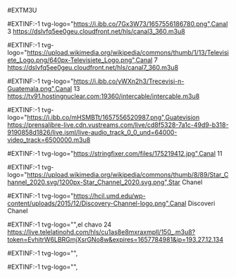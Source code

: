 #EXTM3U

#EXTINF:-1 tvg-logo="https://i.ibb.co/7Gx3W73/1657556186780.png",Canal 3
https://dslvfq5ee0geu.cloudfront.net/hls/canal3_360.m3u8

#EXTINF:-1 tvg-logo="https://upload.wikimedia.org/wikipedia/commons/thumb/1/13/Televisiete_Logo.png/640px-Televisiete_Logo.png",Canal 7
https://dslvfq5ee0geu.cloudfront.net/hls/canal7_360.m3u8

#EXTINF:-1 tvg-logo="https://i.ibb.co/yWXn2h3/Trecevisi-n-Guatemala.png",Canal 13
https://tv91.hostingnuclear.com:19360/intercable/intercable.m3u8

#EXTINF:-1 tvg-logo="https://i.ibb.co/mHSMBTt/1657556520987.png",Guatevision
https://prensalibre-live.cdn.vustreams.com/live/cd8f5328-7a1c-49d9-b318-9190858d1826/live.isml/live-audio_track_0_0_und=64000-video_track=6500000.m3u8

#EXTINF:-1 tvg-logo="https://stringfixer.com/files/175219412.jpg",Canal 11

#EXTINF:-1 tvg-logo="https://upload.wikimedia.org/wikipedia/commons/thumb/8/89/Star_Channel_2020.svg/1200px-Star_Channel_2020.svg.png",Star Chanel

#EXTINF:-1 tvg-logo="https://hcil.umd.edu/wp-content/uploads/2015/12/Discovery-Channel-logo.png",Canal Discoveri Chanel

#EXTINF:-1 tvg-logo="",el chavo 24
https://live.telelatinohd.com/hls/cu1as8e8mxraxmpll/150_.m3u8?token=EvhitrW6LBRGmjXsrGNo8w&expires=1657784981&ip=193.27.12.134

#EXTINF:-1 tvg-logo="",

#EXTINF:-1 tvg-logo="",
